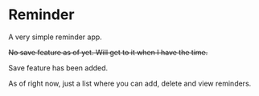 # Reminder
A very simple reminder app.

~~No save feature as of yet. Will get to it when I have the time.~~

Save feature has been added.

As of right now, just a list where you can add, delete and view reminders.


